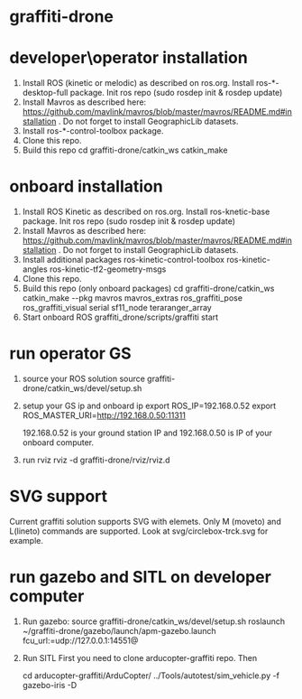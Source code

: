 # graffiti-drone


# developer\operator installation 

1. Install ROS (kinetic or melodic) as described on ros.org. Install ros-*-desktop-full package. Init ros repo (sudo rosdep init & rosdep update)
2. Install Mavros as described here: https://github.com/mavlink/mavros/blob/master/mavros/README.md#installation . Do not forget to install GeographicLib datasets.
3. Install ros-*-control-toolbox package.
4. Clone this repo. 
5. Build this repo
    cd graffiti-drone/catkin_ws
    catkin_make


# onboard installation

1. Install ROS Kinetic as described on ros.org. Install ros-knetic-base package. Init ros repo (sudo rosdep init & rosdep update)
2. Install Mavros as described here: https://github.com/mavlink/mavros/blob/master/mavros/README.md#installation . Do not forget to install GeographicLib datasets.
3. Install additional packages
    ros-kinetic-control-toolbox
    ros-kinetic-angles
    ros-kinetic-tf2-geometry-msgs
4. Clone this repo. 
5. Build this repo (only onboard packages)
    cd graffiti-drone/catkin_ws
    catkin_make --pkg mavros mavros_extras ros_graffiti_pose ros_graffiti_visual serial sf11_node teraranger_array
6. Start onboard ROS
    graffiti_drone/scripts/graffiti start 

# run operator GS

1. source your ROS solution
    source graffiti-drone/catkin_ws/devel/setup.sh 
2. setup your GS ip and onboard ip
    export ROS_IP=192.168.0.52
    export ROS_MASTER_URI=http://192.168.0.50:11311

    192.168.0.52 is your ground station IP and 192.168.0.50 is IP of your onboard computer.
3. run rviz
    rviz -d graffiti-drone/rviz/rviz.d

# SVG support

Current graffiti solution supports SVG with <path> elemets. Only M (moveto) and L(lineto) commands are supported. Look at svg/circlebox-trck.svg for example.

# run gazebo and SITL on developer computer

1. Run gazebo:
    source graffiti-drone/catkin_ws/devel/setup.sh 
    roslaunch ~/graffiti-drone/gazebo/launch/apm-gazebo.launch fcu_url:=udp://127.0.0.1:14551@
2. Run SITL 
    First you need to clone arducopter-graffiti repo. Then

    cd arducopter-graffiti/ArduCopter/
    ../Tools/autotest/sim_vehicle.py -f gazebo-iris -D 

